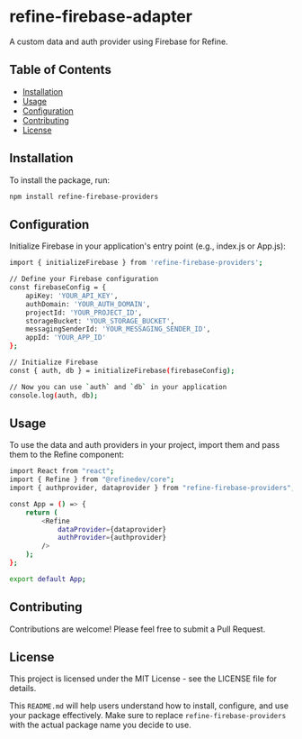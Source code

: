 # refine-firebase-adapter

A custom data and auth provider using Firebase for Refine.

## Table of Contents

- [Installation](#installation)
- [Usage](#usage)
- [Configuration](#configuration)
- [Contributing](#contributing)
- [License](#license)

## Installation

To install the package, run:

```sh
npm install refine-firebase-providers
```
## Configuration
Initialize Firebase in your application's entry point (e.g., index.js or App.js):
```sh
import { initializeFirebase } from 'refine-firebase-providers';

// Define your Firebase configuration
const firebaseConfig = {
    apiKey: 'YOUR_API_KEY',
    authDomain: 'YOUR_AUTH_DOMAIN',
    projectId: 'YOUR_PROJECT_ID',
    storageBucket: 'YOUR_STORAGE_BUCKET',
    messagingSenderId: 'YOUR_MESSAGING_SENDER_ID',
    appId: 'YOUR_APP_ID'
};

// Initialize Firebase
const { auth, db } = initializeFirebase(firebaseConfig);

// Now you can use `auth` and `db` in your application
console.log(auth, db);
```
## Usage
To use the data and auth providers in your project, import them and pass them to the Refine component:

```sh
import React from "react";
import { Refine } from "@refinedev/core";
import { authprovider, dataprovider } from "refine-firebase-providers";

const App = () => {
    return (
        <Refine
            dataProvider={dataprovider}
            authProvider={authprovider}
        />
    );
};

export default App;
```

## Contributing
Contributions are welcome! Please feel free to submit a Pull Request.

## License
This project is licensed under the MIT License - see the LICENSE file for details.


This `README.md` will help users understand how to install, configure, and use your package effectively. Make sure to replace `refine-firebase-providers` with the actual package name you decide to use.
